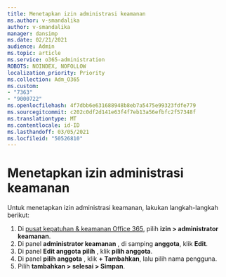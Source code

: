 ```yaml
---
title: Menetapkan izin administrasi keamanan
ms.author: v-smandalika
author: v-smandalika
manager: dansimp
ms.date: 02/21/2021
audience: Admin
ms.topic: article
ms.service: o365-administration
ROBOTS: NOINDEX, NOFOLLOW
localization_priority: Priority
ms.collection: Adm_O365
ms.custom:
- "7363"
- "9000722"
ms.openlocfilehash: 4f7dbb6e631688948b8eb7a5475e99323fdfe779
ms.sourcegitcommit: c202c0df2d141e63f4f7eb13a56efbfc2f57348f
ms.translationtype: MT
ms.contentlocale: id-ID
ms.lasthandoff: 03/05/2021
ms.locfileid: "50526810"
---
```

# <a name="assign-security-administration-permissions"></a>Menetapkan izin administrasi keamanan

Untuk menetapkan izin administrasi keamanan, lakukan langkah-langkah berikut:

1. Di [pusat kepatuhan & keamanan Office 365](https://sip.protection.office.com/homepage), pilih **izin > administrator keamanan**.
2. Di panel **administrator keamanan** , di samping **anggota**, klik **Edit**.
3. Di panel **Edit anggota pilih** , klik **pilih anggota**.
4. Di panel **pilih anggota** , klik **+ Tambahkan**, lalu pilih nama pengguna.
5. Pilih **tambahkan > selesai > Simpan**.